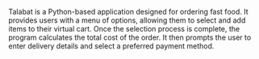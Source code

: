 Talabat is a Python-based application designed for ordering fast food. It provides users with a menu of options, allowing them to select and add items to their virtual cart. Once the selection process is complete, the program calculates the total cost of the order. It then prompts the user to enter delivery details and select a preferred payment method.
